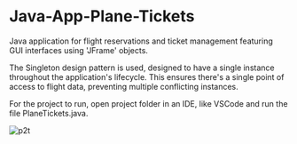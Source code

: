 # Java-App-Plane-Tickets

Java application for flight reservations and ticket management featuring GUI interfaces using 'JFrame' objects.

The Singleton design pattern is used, designed to have a single instance throughout the application's lifecycle. This ensures there's a single point of access to flight data, preventing multiple conflicting instances.

For the project to run, open project folder in an IDE, like VSCode and run the file PlaneTickets.java.

![p2t](https://github.com/user-attachments/assets/0f017757-f0f2-4b53-8493-0de66cd92eb4)
